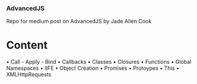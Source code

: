 ### AdvancedJS
Repo for medium post on AdvancedJS by Jade Allen Cook


# Content
• Call - Apply - Bind
• Callbacks
• Classes
• Closures
• Functions
• Global Namespaces
• IIFE
• Object Creation
• Promises
• Protoypes
• This
• XMLHttpRequests